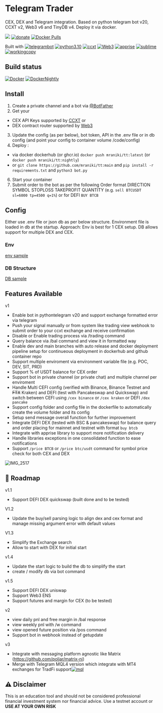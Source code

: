 # Telegram Trader
 CEX, DEX and Telegram integration. 
 Based on python telegram bot v20, CCXT v2, Web3 v6 and TinyDB v4.
 Deploy it via docker. 

[![](https://badgen.net/badge/icon/TT/E2B13C?icon=bitcoin&label)](https://github.com/mraniki/tt)
[![donate](https://badgen.net/badge/icon/coindrop/6F4E37?icon=buymeacoffee&label)](https://coindrop.to/mraniki) 
[![Docker Pulls](https://badgen.net/docker/pulls/mraniki/tt)](https://hub.docker.com/r/mraniki/tt)

Built with
[![telegrambot](https://badgen.net/badge/icon/telegrambot?icon=telegram&label)](https://t.me/pythontelegrambotchannel)
[![python3.10](https://badgen.net/badge/icon/3.10/black?icon=pypi&label)](https://www.python.org/downloads/release/python-3100/)
[![ccxt](https://badgen.net/badge/icon/ccxt/black?icon=libraries&label)](https://github.com/ccxt/ccxt)
[![Web3](https://badgen.net/badge/icon/web3/black?icon=libraries&label)](https://github.com/ethereum/web3.py)
[![apprise](https://badgen.net/badge/icon/apprise/black?icon=libraries&label)](https://github.com/caronc/apprise)
[![sublime](https://badgen.net/badge/icon/sublime/F96854?icon=terminal&label)](https://www.sublimetext.com/)
[![workingcopy](https://badgen.net/badge/icon/workingcopy/16DCCD?icon=github&label)](https://workingcopy.app/)

## Build status
[![Docker](https://github.com/mraniki/tt/actions/workflows/DockerHub.yml/badge.svg)](https://github.com/mraniki/tt/actions/workflows/DockerHub.yml) [![DockerNightly](https://github.com/mraniki/tt/actions/workflows/DockerHub_Dev.yml/badge.svg)](https://github.com/mraniki/tt/actions/workflows/DockerHub_Dev.yml)

## Install
1) Create a private channel and a bot via [@BotFather ](https://core.telegram.org/bots/tutorial)
2) Get your 
  - CEX API Keys supported by [CCXT](https://github.com/ccxt/ccxt) or 
  - DEX contract router supported by [Web3](https://github.com/ethereum/web3.py)
3) Update the config (as per below), bot token, API in the .env file or in db config (and point your config to container volume /code/config)
4) Deploy :
- via docker dockerhub (or ghcr.io) `docker push mraniki/tt:latest` (or `docker push mraniki/tt:nightly`)
- or `git clone https://github.com/mraniki/tt:main` and `pip install -r requirements.txt` and `python3 bot.py` 
6) Start your container
7) Submit order to the bot as per the following Order format DIRECTION SYMBOL STOPLOSS TAKEPROFIT QUANTITY 
  (e.g. `sell BTCUSDT sl=6000 tp=4500 q=1%`) or for DEFI `BUY BTCB`

## Config
Either use .env file or json db as per below structure.
Environment file is loaded in db at the startup. 
Approach: Env is best for 1 CEX setup. DB allows support for multiple DEX and CEX.

### Env
[env sample](config/env.sample)

### DB Structure
[DB sample](config/db.json.sample)

 ## Features Available
 
 v1 
 - Enable bot in pythontelegram v20 and support exchange formatted error via telegram
 - Push your signal manually or from system like trading view webhook to submit order to your ccxt exchange and receive confirmation
 - Disable or Enable trading process via /trading command
 - Query balance via /bal command and view it in formatted way
 - Enable dev and main branches with auto release and docker deployment pipeline setup for continueous deployment in dockerhub and github container repo
 - Support multiple enviroment via environment variable file (e.g. POC, DEV, SIT, PRD)
 - Support % of USDT balance for CEX order
 - Support bot in private channel (or private chat) and multiple channel per enviroment
 - Handle Multi CEFI config (verified with Binance, Binance Testnet and ~~FTX~~ Kraken) and DEFI (test with Pancakeswap and Quickswap) and switch between CEFI using `/cex binance` or `/cex kraken` or DEFI `/dex pancake`
 - Support config folder and config file in the dockerfile to automatically create the volume folder and its config
 - Setup send message overall function for further improvement
 - Integrate DEFI DEX (tested with BSC & pancakeswap) for balance query and order placing for mainnet and testnet with format `buy btcb`
 - Integrate with apprise library to support more notification delivery
 - Handle libraries exceptions in one consolidated function to ease notifications
 - Support `/price BTCB` or `/price btc/usdt` command for symbol price check for both CEX and DEX
 
![IMG_2517](https://user-images.githubusercontent.com/8766259/199422978-dc3322d9-164b-42af-9cf2-84c6bc3dae29.jpg)

 ## 🚧 Roadmap

v1.1
- Support DEFI DEX quickswap (built done and to be tested)

V1.2
- Update the buy/sell parsing logic to align dex and cex format and manage missing argument error with default values


V1.3
- Simplify the Exchange search
- Allow to start with DEX for initial start

v1.4
- Update the start logic to build the db to simplify the start 
- create / modify db via bot command

v1.5
- Support DEFI DEX uniswap
- Support Web3 ENS
- Support futures and margin for CEX (to be tested)

v2
- view daily pnl and free margin in /bal response
- view weekly pnl with /w command
- view opened future position via /pos command
- Support bot in webhook instead of getupdate

v3
- Integrate with messaging platform agnostic like Matrix (https://github.com/poljar/matrix-ni)
- Merge with Telegram MQL4 version which integrate with MT4 exchanges for TradFi support[![mql](https://badgen.net/badge/icon/mql/black?icon=libraries&label)](https://mql5.com/)


 ## ⚠️ Disclaimer
 This is an education tool and should not be considered professional financial investment system nor financial advice. Use a testnet account or **USE AT YOUR OWN RISK**

